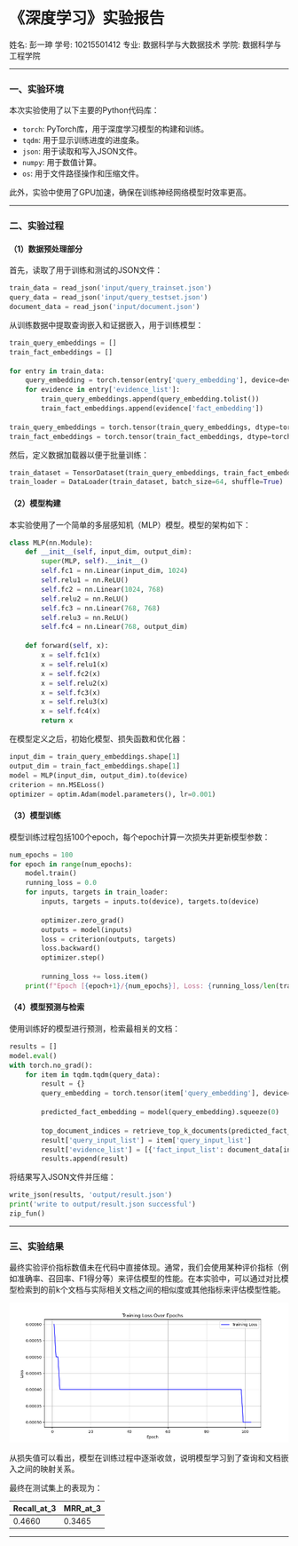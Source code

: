 # 《深度学习》实验报告

姓名:  彭一珅  学号:  10215501412  专业:  数据科学与大数据技术  学院:  数据科学与工程学院

---

### 一、实验环境
本次实验使用了以下主要的Python代码库：

- `torch`: PyTorch库，用于深度学习模型的构建和训练。
- `tqdm`: 用于显示训练进度的进度条。
- `json`: 用于读取和写入JSON文件。
- `numpy`: 用于数值计算。
- `os`: 用于文件路径操作和压缩文件。

此外，实验中使用了GPU加速，确保在训练神经网络模型时效率更高。

---

### 二、实验过程

#### （1）数据预处理部分

首先，读取了用于训练和测试的JSON文件：

```python
train_data = read_json('input/query_trainset.json')
query_data = read_json('input/query_testset.json')
document_data = read_json('input/document.json')
```

从训练数据中提取查询嵌入和证据嵌入，用于训练模型：

```python
train_query_embeddings = []
train_fact_embeddings = []

for entry in train_data:
    query_embedding = torch.tensor(entry['query_embedding'], device=device)
    for evidence in entry['evidence_list']:
        train_query_embeddings.append(query_embedding.tolist())
        train_fact_embeddings.append(evidence['fact_embedding'])

train_query_embeddings = torch.tensor(train_query_embeddings, dtype=torch.float32)
train_fact_embeddings = torch.tensor(train_fact_embeddings, dtype=torch.float32)
```

然后，定义数据加载器以便于批量训练：

```python
train_dataset = TensorDataset(train_query_embeddings, train_fact_embeddings)
train_loader = DataLoader(train_dataset, batch_size=64, shuffle=True)
```

#### （2）模型构建

本实验使用了一个简单的多层感知机（MLP）模型。模型的架构如下：

```python
class MLP(nn.Module):
    def __init__(self, input_dim, output_dim):
        super(MLP, self).__init__()
        self.fc1 = nn.Linear(input_dim, 1024)
        self.relu1 = nn.ReLU()
        self.fc2 = nn.Linear(1024, 768)
        self.relu2 = nn.ReLU()
        self.fc3 = nn.Linear(768, 768)
        self.relu3 = nn.ReLU()
        self.fc4 = nn.Linear(768, output_dim)

    def forward(self, x):
        x = self.fc1(x)
        x = self.relu1(x)
        x = self.fc2(x)
        x = self.relu2(x)
        x = self.fc3(x)
        x = self.relu3(x)
        x = self.fc4(x)
        return x
```

在模型定义之后，初始化模型、损失函数和优化器：

```python
input_dim = train_query_embeddings.shape[1]
output_dim = train_fact_embeddings.shape[1]
model = MLP(input_dim, output_dim).to(device)
criterion = nn.MSELoss()
optimizer = optim.Adam(model.parameters(), lr=0.001)
```

#### （3）模型训练

模型训练过程包括100个epoch，每个epoch计算一次损失并更新模型参数：

```python
num_epochs = 100
for epoch in range(num_epochs):
    model.train()
    running_loss = 0.0
    for inputs, targets in train_loader:
        inputs, targets = inputs.to(device), targets.to(device)
        
        optimizer.zero_grad()
        outputs = model(inputs)
        loss = criterion(outputs, targets)
        loss.backward()
        optimizer.step()
        
        running_loss += loss.item()
    print(f"Epoch [{epoch+1}/{num_epochs}], Loss: {running_loss/len(train_loader):.4f}")
```

#### （4）模型预测与检索

使用训练好的模型进行预测，检索最相关的文档：

```python
results = []
model.eval()
with torch.no_grad():
    for item in tqdm.tqdm(query_data):
        result = {}
        query_embedding = torch.tensor(item['query_embedding'], device=device).unsqueeze(0).float()
        
        predicted_fact_embedding = model(query_embedding).squeeze(0)
        
        top_document_indices = retrieve_top_k_documents(predicted_fact_embedding, document_embeddings, k=3)
        result['query_input_list'] = item['query_input_list']
        result['evidence_list'] = [{'fact_input_list': document_data[index]['fact_input_list']} for index in top_document_indices]
        results.append(result)
```

将结果写入JSON文件并压缩：

```python
write_json(results, 'output/result.json')
print('write to output/result.json successful')
zip_fun()
```

---

### 三、实验结果

最终实验评价指标数值未在代码中直接体现。通常，我们会使用某种评价指标（例如准确率、召回率、F1得分等）来评估模型的性能。在本实验中，可以通过对比模型检索到的前k个文档与实际相关文档之间的相似度或其他指标来评估模型性能。

![Figure_1](assets/Figure_1.png)

从损失值可以看出，模型在训练过程中逐渐收敛，说明模型学习到了查询和文档嵌入之间的映射关系。

最终在测试集上的表现为：

| Recall_at_3 | MRR_at_3 |
| ----------- | -------- |
| 0.4660      | 0.3465   |





---